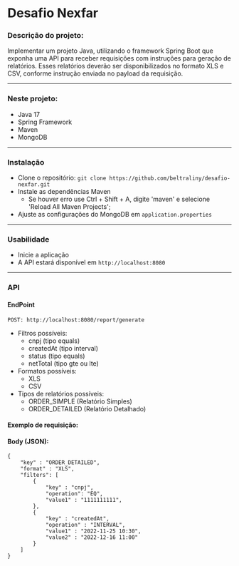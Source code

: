 # Desafio Nexfar
### Descrição do projeto:
<p>
    Implementar um projeto Java, utilizando o framework Spring Boot que exponha uma
    API para receber requisições com instruções para geração de relatórios. Esses
    relatórios deverão ser disponibilizados no formato XLS e CSV, conforme instrução
    enviada no payload da requisição.
</p>

____

### Neste projeto:
- Java 17
- Spring Framework
- Maven
- MongoDB

____

### Instalação
- Clone o repositório: `git clone https://github.com/beltraliny/desafio-nexfar.git`
- Instale as dependências Maven
  - Se houver erro use Ctrl + Shift + A, digite 'maven' e selecione 'Reload All Maven Projects';
- Ajuste as configurações do MongoDB em `application.properties`

____

### Usabilidade
- Inicie a aplicação
- A API estará disponível em `http://localhost:8080`

____

### API

#### EndPoint
`POST: http://localhost:8080/report/generate`

- Filtros possíveis:
  - cnpj (tipo equals)
  - createdAt (tipo interval)
  - status (tipo equals)
  - netTotal (tipo gte ou lte)
- Formatos possíveis:
  - XLS
  - CSV
- Tipos de relatórios possíveis:
  - ORDER_SIMPLE (Relatório Simples)
  - ORDER_DETAILED (Relatório Detalhado)

#### Exemplo de requisição:

#### Body (JSON):
    {
        "key" : "ORDER_DETAILED",
        "format" : "XLS",
        "filters": [
            {
                "key" : "cnpj",
                "operation": "EQ",
                "value1" : "1111111111",
            },
            {
                "key" : "createdAt",
                "operation" : "INTERVAL",
                "value1" : "2022-11-25 10:30",
                "value2" : "2022-12-16 11:00"
            }
        ]
    }

